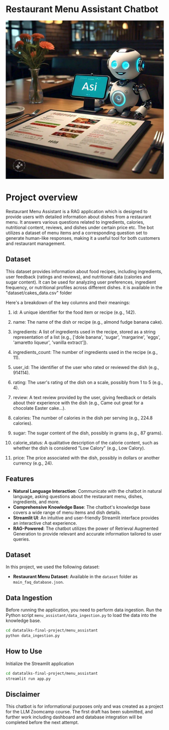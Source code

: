 # Restaurant Menu Assistant Chatbot

![Demo Image](fig/demo.jpeg)

# Project overview

 Restaurant Menu Assistant is a RAG application which is designed to provide users with detailed information about dishes from a restaurant menu. It answers various questions related to ingredients, calories, nutritional content, reviews, and dishes under certain price etc. The bot utilizes a dataset of menu items and a corresponding question set to generate human-like responses, making it a useful tool for both customers and restaurant management.
 
## Dataset

This dataset provides information about food recipes, including ingredients, user feedback (ratings and reviews), and nutritional data (calories and sugar content). It can be used for analyzing user preferences, ingredient frequency, or nutritional profiles across different dishes. it is available in the "dataset/cakes_data.csv" folder

Here's a breakdown of the key columns and their meanings:

1. id: A unique identifier for the food item or recipe (e.g., 142).

2. name: The name of the dish or recipe (e.g., almond fudge banana cake).

3. ingredients: A list of ingredients used in the recipe, stored as a string representation of a list (e.g., ['dole banana', 'sugar', 'margarine', 'eggs', 'amaretto liqueur', 'vanilla extract']).

4. ingredients_count: The number of ingredients used in the recipe (e.g., 11).

5. user_id: The identifier of the user who rated or reviewed the dish (e.g., 914114).

6. rating: The user's rating of the dish on a scale, possibly from 1 to 5 (e.g., 4).

7. review: A text review provided by the user, giving feedback or details about their experience with the dish (e.g., Came out great for a chocolate Easter cake...).

8. calories: The number of calories in the dish per serving (e.g., 224.8 calories).

9. sugar: The sugar content of the dish, possibly in grams (e.g., 87 grams).

10. calorie_status: A qualitative description of the calorie content, such as whether the dish is considered "Low Calory" (e.g., Low Calory).

11. price: The price associated with the dish, possibly in dollars or another currency (e.g., 24).

## Features

- **Natural Language Interaction**: Communicate with the chatbot in natural language, asking questions about the restaurant menu, dishes, ingredients, and more.
- **Comprehensive Knowledge Base**: The chatbot's knowledge base covers a wide range of menu items and dish details.
- **Streamlit UI**: An intuitive and user-friendly Streamlit interface provides an interactive chat experience.
- **RAG-Powered**: The chatbot utilizes the power of Retrieval Augmented Generation to provide relevant and accurate information tailored to user queries.

## Dataset

In this project, we used the following dataset:
- **Restaurant Menu Dataset**: Available in the `dataset` folder as `main_faq_database.json`.

## Data Ingestion

Before running the application, you need to perform data ingestion. Run the Python script `menu_assistant/data_ingestion.py` to load the data into the knowledge base.

```bash
cd datatalks-final-project/menu_assistant
python data_ingestion.py
```

## How to Use
Initialize the Streamlit application

```bash
cd datatalks-final-project/menu_assistant
streamlit run app.py
```


## Disclaimer
This chatbot is for informational purposes only and was created as a project for the LLM Zoomcamp course. The first draft has been submitted, and further work including dashboard and database integration will be completed before the next attempt.